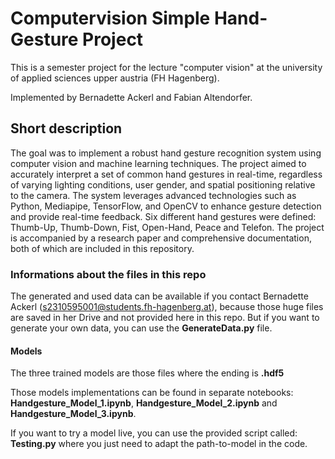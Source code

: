 # Computervision Simple Hand-Gesture Project

This is a semester project for the lecture "computer vision" at the university of applied sciences upper austria (FH Hagenberg).

Implemented by Bernadette Ackerl and Fabian Altendorfer.

## Short description
The goal was to implement a robust hand gesture recognition system using computer vision and machine learning techniques. The project aimed to accurately interpret a set of common hand gestures in real-time, regardless of varying lighting conditions, user gender, and spatial positioning relative to the camera. The system leverages advanced technologies such as Python, Mediapipe, TensorFlow, and OpenCV to enhance gesture detection and provide real-time feedback. Six different hand gestures were defined: Thumb-Up, Thumb-Down, Fist, Open-Hand, Peace and Telefon. The project is accompanied by a research paper and comprehensive documentation, both of which are included in this repository.

### Informations about the files in this repo
The generated and used data can be available if you contact Bernadette Ackerl (s2310595001@students.fh-hagenberg.at), because those huge files are saved in her Drive and not provided here in this repo.
But if you want to generate your own data, you can use the **GenerateData.py** file.

#### Models
The three trained models are those files where the ending is **.hdf5**

Those models implementations can be found in separate notebooks: **Handgesture_Model_1.ipynb**, **Handgesture_Model_2.ipynb** and **Handgesture_Model_3.ipynb**.

If you want to try a model live, you can use the provided script called: **Testing.py** where you just need to adapt the path-to-model in the code.

